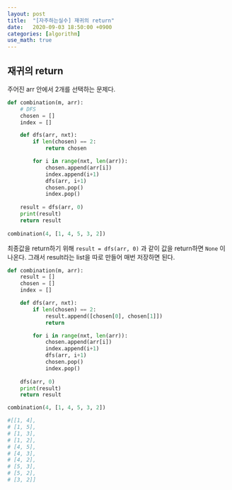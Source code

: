```yaml
---
layout: post
title:  "[자주하는실수] 재귀의 return"
date:   2020-09-03 18:50:00 +0900
categories: [algorithm]
use_math: true
---
```


## 재귀의 return

주어진 arr 안에서 2개를 선택하는 문제다.

```python
def combination(m, arr):
    # DFS
    chosen = []
    index = []

    def dfs(arr, nxt):
        if len(chosen) == 2:
            return chosen

        for i in range(nxt, len(arr)):
            chosen.append(arr[i])
            index.append(i+1)
            dfs(arr, i+1)
            chosen.pop()
            index.pop()
    
    result = dfs(arr, 0)
    print(result)
    return result
    
combination(4, [1, 4, 5, 3, 2])
```

최종값을 return하기 위해 `result = dfs(arr, 0)` 과 같이 값을 return하면 `None` 이 나온다. 그래서 result라는 list을 따로 만들어 매번 저장하면 된다.

```python
def combination(m, arr):
    result = []
    chosen = []
    index = []

    def dfs(arr, nxt):
        if len(chosen) == 2:
            result.append([chosen[0], chosen[1]])
            return

        for i in range(nxt, len(arr)):
            chosen.append(arr[i])
            index.append(i+1)
            dfs(arr, i+1)
            chosen.pop()
            index.pop()
    
    dfs(arr, 0)
    print(result)
    return result

combination(4, [1, 4, 5, 3, 2])

#[[1, 4],
# [1, 5],
# [1, 3],
# [1, 2],
# [4, 5],
# [4, 3],
# [4, 2],
# [5, 3],
# [5, 2],
# [3, 2]]
```

